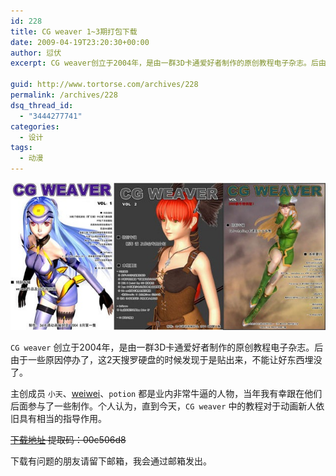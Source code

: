 ```yaml
---
id: 228
title: CG weaver 1~3期打包下载
date: 2009-04-19T23:20:30+00:00
author: 愆伏
excerpt: CG weaver创立于2004年，是由一群3D卡通爱好者制作的原创教程电子杂志。后由于一些原因停办了，这2天搜罗硬盘的时候发现于是贴出来，不能让好东西埋没了。

guid: http://www.tortorse.com/archives/228
permalink: /archives/228
dsq_thread_id:
  - "3444277741"
categories:
  - 设计
tags:
  - 动漫
---
```

![cgweaver](/wp-content/uploads/2009/04/cgweaver2.jpg)

`CG weaver` 创立于2004年，是由一群3D卡通爱好者制作的原创教程电子杂志。后由于一些原因停办了，这2天搜罗硬盘的时候发现于是贴出来，不能让好东西埋没了。

主创成员 `小天`、[weiwei](http://mmcute.com/)、`potion` 都是业内非常牛逼的人物，当年我有幸跟在他们后面参与了一些制作。个人认为，直到今天，`CG weaver` 中的教程对于动画新人依旧具有相当的指导作用。

~~[下载地址](http://61.dc.ftn.qq.com/ftn_handler/345541e769312f5b07f6870602329de6230708a084f2d5738d3c68f8a7298abfa3cd90f3efe4a60564a736b05175fe940f43089992a0a16726ec87c6ad7b0ea0/3dhmm.rar?k=0d306335c4f6a3c2001bc43416365617065256560950060f1d070106071b500f02094e5401005d15530552020301050d54005002303f640b54580e581e44054a30&&txf_fid=b20a45eeab859542a55483d927c55ec6602e8c41) 提取码：00c506d8~~

下载有问题的朋友请留下邮箱，我会通过邮箱发出。